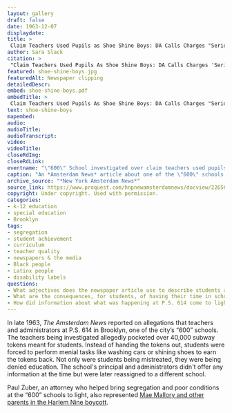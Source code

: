 ```yaml
--- 
layout: gallery
draft: false
date: 1963-12-07
displaydate: 
title: >
 Claim Teachers Used Pupils as Shoe Shine Boys: DA Calls Charges "Serious"
author: Sara Slack
citation: >
 "Claim Teachers Used Pupils As Shoe Shine Boys: DA Calls Charges 'Serious,'" Sara Slack, in New York City Civil Rights History Project, Accessed: [Month Day, Year], https://nyccivilrightshistory.org/gallery/shoe-shine-boys.
featured: shoe-shine-boys.jpg
featuredAlt: Newspaper clipping
detailedDescr: 
embed: shoe-shine-boys.pdf
embedTitle: >
 Claim Teachers Used Pupils As Shoe Shine Boys: DA Calls Charges "Serious"
text: shoe-shine-boys
mapembed: 
audio: 
audioTitle: 
audioTranscript: 
video: 
videoTitle: 
closeRdImg: 
closeRdLink: 
eventname: "\"600\" School investigated over claim teachers used pupils as shoe shine boys."
caption: "An *Amsterdam News* article about one of the \"600\" schools detailed abusive behavior by teachers and lack of educational programming at the school."
archive_source: "*New York Amsterdam News*"
source_link: https://www.proquest.com/hnpnewamsterdamnews/docview/226560780/abstract/A16D6D948D4F4F56PQ/1?accountid=35635
copyright: Under copyright. Used with permission.
categories: 
- k-12 education
- special education
- Brooklyn
tags: 
- segregation
- student achievement
- curriculum
- teacher quality
- newspapers & the media
- Black people
- Latinx people
- disability labels
questions:
- What adjectives does the newspaper article use to describe students at P.S. 614? How do you think students at the school would have felt about that language? 
- What are the consequences, for students, of having their time in school used on tasks like cleaning the school and washing cars? 
- How did information about what was happening at P.S. 614 come to light?
--- 
```


In late 1963, *The Amsterdam News* reported on allegations that teachers and administrators at P.S. 614 in Brooklyn, one of the city’s “600” schools. The teachers being investigated allegedly pocketed over 40,000 subway tokens meant for students. Instead of handing the tokens out, students were forced to perform menial tasks like washing cars or shining shoes to earn the tokens back. Not only were students being mistreated, they were being denied education. The school's principal and administrators didn't offer any information at the time but were later reassigned to a different school.

Paul Zuber, an attorney who helped bring segregation and poor conditions at the “600” schools to light, also represented [Mae Mallory and other parents in the Harlem Nine boycott](/topics/black-latina-women/harlem-nine/).
